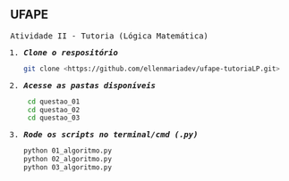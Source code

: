 ## UFAPE

<samp> 
  
Atividade II - Tutoria (Lógica Matemática) 

1.  **_Clone o respositório_**

    ```sh
    git clone <https://github.com/ellenmariadev/ufape-tutoriaLP.git>
    ```
2. **_Acesse as pastas disponíveis_**

   ```sh
    cd questao_01
    cd questao_02
    cd questao_03
    ```
   
2.  **_Rode os scripts no terminal/cmd (.py)_**

    ```sh
    python 01_algoritmo.py
    python 02_algoritmo.py
    python 03_algoritmo.py
    ```
    
</samp>
